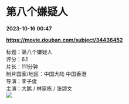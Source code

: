 # 第八个嫌疑人

**2023-10-16 00:47**

**https://movie.douban.com/subject/34436452**

标题：第八个嫌疑人  
评分：6.1  
片长：111分钟  
制片国家/地区：中国大陆 中国香港  
导演：李子俊  
主演：大鹏 / 林家栋 / 张颂文  
![](https://img2.doubanio.com/view/photo/s_ratio_poster/public/p2897543922.jpg)